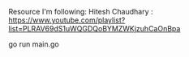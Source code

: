 Resource I'm following: Hitesh Chaudhary : https://www.youtube.com/playlist?list=PLRAV69dS1uWQGDQoBYMZWKjzuhCaOnBpa

go run main.go